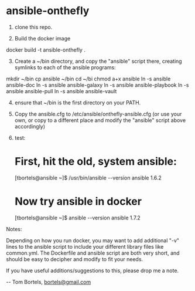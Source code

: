 ansible-onthefly
================
1) clone this repo.

2) Build the docker image

docker build -t ansible-onthefly .

3) Create a ~/bin directory, and copy the "ansible" script there,
   creating symlinks to each of the ansible programs:

mkdir ~/bin
cp ansible ~/bin
cd ~/bi
chmod a+x ansible
ln -s ansible ansible-doc
ln -s ansible ansible-galaxy
ln -s ansible ansible-playbook
ln -s ansible ansible-pull
ln -s ansible ansible-vault

4) ensure that ~/bin is the first directory on your PATH.

5) Copy the ansible.cfg to /etc/ansible/onthefly-ansible.cfg
   (or use your own, or copy to a different place and modify
   the "ansible" script above accordingly)

5) test:

    # First, hit the old, system ansible:
    [tbortels@ansible ~]$ /usr/bin/ansible --version
    ansible 1.6.2
    # Now try ansible in docker
    [tbortels@ansible ~]$ ansible --version
    ansible 1.7.2

Notes:

Depending on how you run docker, you may want to add additional "-v" lines to
the ansible script to include your different library files like common.yml.
The Dockerfile and ansible script are both very short, and should be easy to
decipher and modify to fit your needs.

If you have useful additions/suggestions to this, please drop me a note.

-- Tom Bortels, bortels@gmail.com
